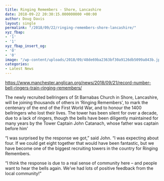 ```yaml
---
title: Ringing Remembers - Shore, Lancashire
date: 2018-09-22 20:30:15.000000000 +00:00
author: Doug Davis
layout: single
permalink: "/2018/09/22/ringing-remembers-shore-lancashire/"
xyz_fbap:
- '1'
- '1'
xyz_fbap_insert_og:
- '0'
- '0'
image: "/wp-content/uploads/2018/09/48de69ba2363bf30a9126db5099a843b.jpg"
categories:
- Latest News
---
```

<a href="https://www.manchester.anglican.org/news/2018/09/21/record-number-bell-ringers-train-ringing-remembers/" target="_blank" rel="noopener">https://www.manchester.anglican.org/news/2018/09/21/record-number-bell-ringers-train-ringing-remembers/</a>

The newly recruited bellringers of St Barnabas Church in Shore, Lancashire, will be joining thousands of others in &#8216;Ringing Remembers&apos;, to mark the centenary of the end of the First World War, and to honour the 1400 bellringers who lost their lives. The tower has been silent for over a decade, due to a lack of ringers, though the bells have been diligently maintained for many years by the Tower Captain John Catanach, whose father was captain before him&apos;

“I was surprised by the response we got,” said John. “I was expecting about four. If we could get eight together that would have been fantastic, but we have become one of the biggest recruiting towers in the country for Ringing Remembers.

“I think the response is due to a real sense of community here – and people want to hear the bells again. We’ve had lots of positive feedback from the local community!”
